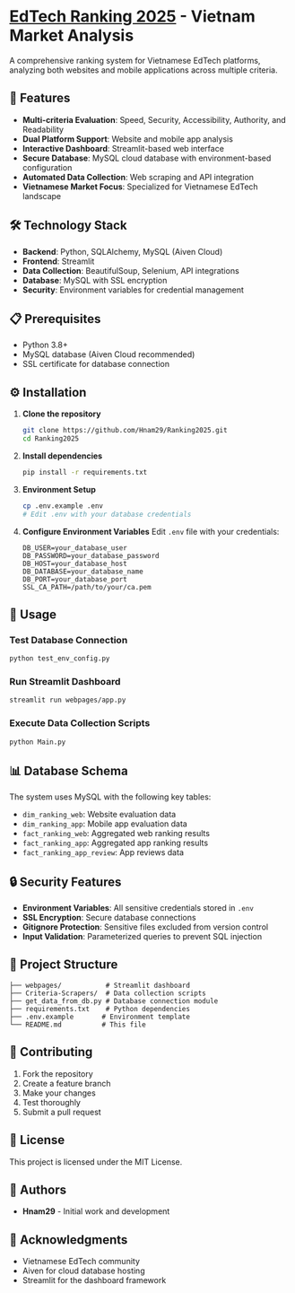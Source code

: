 # [EdTech Ranking 2025](https://edtechagency-ranking2025.streamlit.app/) - Vietnam Market Analysis

A comprehensive ranking system for Vietnamese EdTech platforms, analyzing both websites and mobile applications across multiple criteria.

## 🚀 Features

- **Multi-criteria Evaluation**: Speed, Security, Accessibility, Authority, and Readability
- **Dual Platform Support**: Website and mobile app analysis
- **Interactive Dashboard**: Streamlit-based web interface
- **Secure Database**: MySQL cloud database with environment-based configuration
- **Automated Data Collection**: Web scraping and API integration
- **Vietnamese Market Focus**: Specialized for Vietnamese EdTech landscape

## 🛠️ Technology Stack

- **Backend**: Python, SQLAlchemy, MySQL (Aiven Cloud)
- **Frontend**: Streamlit
- **Data Collection**: BeautifulSoup, Selenium, API integrations
- **Database**: MySQL with SSL encryption
- **Security**: Environment variables for credential management

## 📋 Prerequisites

- Python 3.8+
- MySQL database (Aiven Cloud recommended)
- SSL certificate for database connection

## ⚙️ Installation

1. **Clone the repository**
   ```bash
   git clone https://github.com/Hnam29/Ranking2025.git
   cd Ranking2025
   ```

2. **Install dependencies**
   ```bash
   pip install -r requirements.txt
   ```

3. **Environment Setup**
   ```bash
   cp .env.example .env
   # Edit .env with your database credentials
   ```

4. **Configure Environment Variables**
   Edit `.env` file with your credentials:
   ```
   DB_USER=your_database_user
   DB_PASSWORD=your_database_password
   DB_HOST=your_database_host
   DB_DATABASE=your_database_name
   DB_PORT=your_database_port
   SSL_CA_PATH=/path/to/your/ca.pem
   ```

## 🚀 Usage

### Test Database Connection
```bash
python test_env_config.py
```

### Run Streamlit Dashboard
```bash
streamlit run webpages/app.py
```

### Execute Data Collection Scripts
```bash
python Main.py
```

## 📊 Database Schema

The system uses MySQL with the following key tables:
- `dim_ranking_web`: Website evaluation data
- `dim_ranking_app`: Mobile app evaluation data
- `fact_ranking_web`: Aggregated web ranking results
- `fact_ranking_app`: Aggregated app ranking results
- `fact_ranking_app_review`: App reviews data



## 🔒 Security Features

- **Environment Variables**: All sensitive credentials stored in `.env`
- **SSL Encryption**: Secure database connections
- **Gitignore Protection**: Sensitive files excluded from version control
- **Input Validation**: Parameterized queries to prevent SQL injection

## 📁 Project Structure

```
├── webpages/           # Streamlit dashboard
├── Criteria-Scrapers/  # Data collection scripts
├── get_data_from_db.py # Database connection module
├── requirements.txt    # Python dependencies
├── .env.example       # Environment template
└── README.md          # This file
```

## 🤝 Contributing

1. Fork the repository
2. Create a feature branch
3. Make your changes
4. Test thoroughly
5. Submit a pull request

## 📝 License

This project is licensed under the MIT License.

## 👥 Authors

- **Hnam29** - Initial work and development

## 🙏 Acknowledgments

- Vietnamese EdTech community
- Aiven for cloud database hosting
- Streamlit for the dashboard framework
